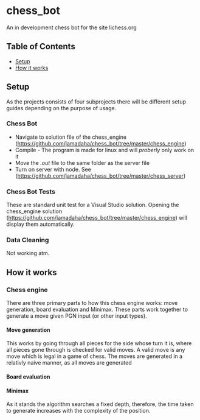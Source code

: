 # chess_bot
An in development chess bot for the site lichess.org

## Table of Contents
* [Setup](#setup)
* [How it works](#how-it-works)

## Setup
As the projects consists of four subprojects there will be different setup guides depending on the purpose of usage.

### Chess Bot
* Navigate to solution file of the chess_engine (https://github.com/jamadaha/chess_bot/tree/master/chess_engine)
* Compile - The program is made for linux and will *proberly* only work on it
* Move the *.out* file to the same folder as the server file 
* Turn on server with node. See (https://github.com/jamadaha/chess_bot/tree/master/chess_server)

### Chess Bot Tests
These are standard unit test for a Visual Studio solution. Opening the chess_engine solution (https://github.com/jamadaha/chess_bot/tree/master/chess_engine) will display them automatically.

### Data Cleaning
Not working atm. 

## How it works
### Chess engine
There are three primary parts to how this chess engine works: move generation, board evaluation and Minimax. These parts work together to generate a move given PGN input (or other input types).
#### Move generation
This works by going through all pieces for the side whose turn it is, where all pieces gone through is checked for valid moves. A valid move is any move which is legal in a game of chess. 
The moves are generated in a relativly naive manner, as all moves are generated 

#### Board evaluation

#### Minimax
As it stands the algorithm searches a fixed depth, therefore, the time taken to generate increases with the complexity of the position.
